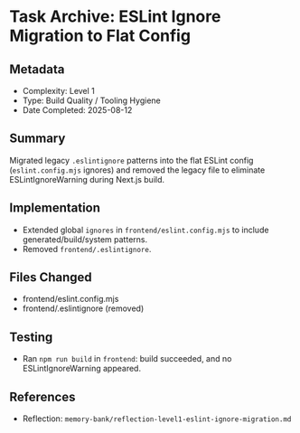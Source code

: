 # Task Archive: ESLint Ignore Migration to Flat Config

## Metadata
- Complexity: Level 1
- Type: Build Quality / Tooling Hygiene
- Date Completed: 2025-08-12

## Summary
Migrated legacy `.eslintignore` patterns into the flat ESLint config (`eslint.config.mjs` ignores) and removed the legacy file to eliminate ESLintIgnoreWarning during Next.js build.

## Implementation
- Extended global `ignores` in `frontend/eslint.config.mjs` to include generated/build/system patterns.
- Removed `frontend/.eslintignore`.

## Files Changed
- frontend/eslint.config.mjs
- frontend/.eslintignore (removed)

## Testing
- Ran `npm run build` in `frontend`: build succeeded, and no ESLintIgnoreWarning appeared.

## References
- Reflection: `memory-bank/reflection-level1-eslint-ignore-migration.md`
